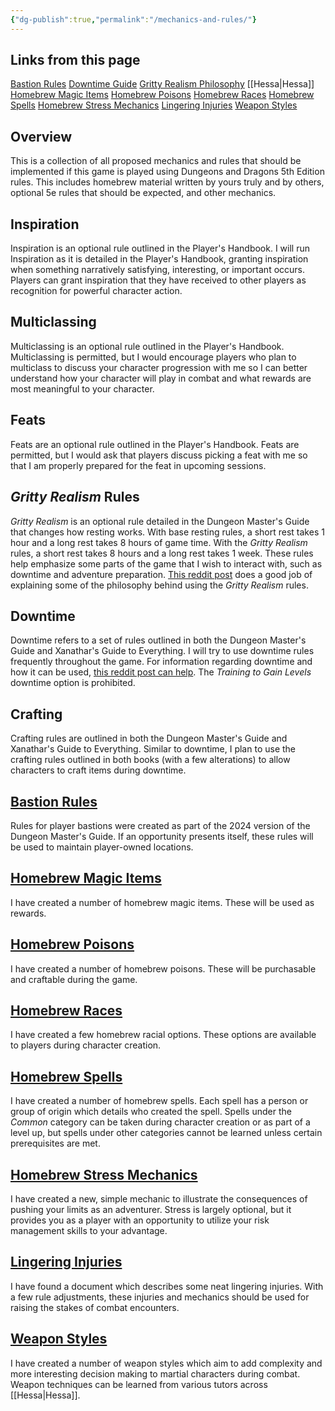 ```yaml
---
{"dg-publish":true,"permalink":"/mechanics-and-rules/"}
---
```


## Links from this page
[Bastion Rules](https://i.4pcdn.org/tg/1730335258594480.pdf)
[Downtime Guide](https://www.reddit.com/r/dndnext/comments/apblrv/nothing_to_do_a_guide_on_downtime/)
[Gritty Realism Philosophy](https://www.reddit.com/r/DMAcademy/comments/u5cdoj/5e_gritty_realism_how_it_works_and_why_you_may/)
[[Hessa\|Hessa]]
[Homebrew Magic Items](https://docs.google.com/document/d/1Gok7-6kKU1rm5ghE3pTen_l8I9DjM7bpysYhdGWnwkg/edit?usp=sharing)
[Homebrew Poisons](https://docs.google.com/document/d/1FZPBtOvEG1Sikockh1VAGZlgkI7U1oqLCwxXlgaoEt4/edit?usp=sharing)
[Homebrew Races](https://docs.google.com/document/d/1h4-oFIC70_2r6SX9buYZWVjvfBY-XtdyNSxewbJlj80/edit?usp=sharing)
[Homebrew Spells](https://docs.google.com/document/d/1llQLKlujjPa3pWAMnABHsEUr1xvFp2KLn7DwPOjtwGM/edit?usp=sharing)
[Homebrew Stress Mechanics](https://docs.google.com/document/d/11PbKSleV6bvnil4hAn6i898diZv49piOldcXqtbE3io/edit?usp=sharing)
[Lingering Injuries](https://docs.google.com/document/d/10sTtKNLwbu4wEjaFvz9t2GieTwtqVViC1LsZ48uT3iE/edit?usp=sharing)
[Weapon Styles](https://docs.google.com/document/d/1JbRAcUY4Bn7FUkXiWT4z9lqz_Xl2HaW8r4D4BG5Ofs4/edit?usp=sharing)
## Overview
This is a collection of all proposed mechanics and rules that should be implemented if this game is played using Dungeons and Dragons 5th Edition rules. This includes homebrew material written by yours truly and by others, optional 5e rules that should be expected, and other mechanics.
## Inspiration
Inspiration is an optional rule outlined in the Player's Handbook. I will run Inspiration as it is detailed in the Player's Handbook, granting inspiration when something narratively satisfying, interesting, or important occurs. Players can grant inspiration that they have received to other players as recognition for powerful character action.
## Multiclassing
Multiclassing is an optional rule outlined in the Player's Handbook. Multiclassing is permitted, but I would encourage players who plan to multiclass to discuss your character progression with me so I can better understand how your character will play in combat and what rewards are most meaningful to your character.
## Feats
Feats are an optional rule outlined in the Player's Handbook. Feats are permitted, but I would ask that players discuss picking a feat with me so that I am properly prepared for the feat in upcoming sessions.
## *Gritty Realism* Rules
*Gritty Realism* is an optional rule detailed in the Dungeon Master's Guide that changes how resting works. With base resting rules, a short rest takes 1 hour and a long rest takes 8 hours of game time. With the *Gritty Realism* rules, a short rest takes 8 hours and a long rest takes 1 week. These rules help emphasize some parts of the game that I wish to interact with, such as downtime and adventure preparation. [This reddit post](https://www.reddit.com/r/DMAcademy/comments/u5cdoj/5e_gritty_realism_how_it_works_and_why_you_may/) does a good job of explaining some of the philosophy behind using the *Gritty Realism* rules.
## Downtime
Downtime refers to a set of rules outlined in both the Dungeon Master's Guide and Xanathar's Guide to Everything. I will try to use downtime rules frequently throughout the game. For information regarding downtime and how it can be used, [this reddit post can help](https://www.reddit.com/r/dndnext/comments/apblrv/nothing_to_do_a_guide_on_downtime/). The *Training to Gain Levels* downtime option is prohibited.
## Crafting
Crafting rules are outlined in both the Dungeon Master's Guide and Xanathar's Guide to Everything. Similar to downtime, I plan to use the crafting rules outlined in both books (with a few alterations) to allow characters to craft items during downtime. 
## [Bastion Rules](https://i.4pcdn.org/tg/1730335258594480.pdf)
Rules for player bastions were created as part of the 2024 version of the Dungeon Master's Guide. If an opportunity presents itself, these rules will be used to maintain player-owned locations.
## [Homebrew Magic Items](https://docs.google.com/document/d/1Gok7-6kKU1rm5ghE3pTen_l8I9DjM7bpysYhdGWnwkg/edit?usp=sharing)
I have created a number of homebrew magic items. These will be used as rewards.
## [Homebrew Poisons](https://docs.google.com/document/d/1FZPBtOvEG1Sikockh1VAGZlgkI7U1oqLCwxXlgaoEt4/edit?usp=sharing)
I have created a number of homebrew poisons. These will be purchasable and craftable during the game.
## [Homebrew Races](https://docs.google.com/document/d/1h4-oFIC70_2r6SX9buYZWVjvfBY-XtdyNSxewbJlj80/edit?usp=sharing)
I have created a few homebrew racial options. These options are available to players during character creation.
## [Homebrew Spells](https://docs.google.com/document/d/1llQLKlujjPa3pWAMnABHsEUr1xvFp2KLn7DwPOjtwGM/edit?usp=sharing)
I have created a number of homebrew spells. Each spell has a person or group of origin which details who created the spell. Spells under the *Common* category can be taken during character creation or as part of a level up, but spells under other categories cannot be learned unless certain prerequisites are met.
## [Homebrew Stress Mechanics](https://docs.google.com/document/d/11PbKSleV6bvnil4hAn6i898diZv49piOldcXqtbE3io/edit?usp=sharing)
I have created a new, simple mechanic to illustrate the consequences of pushing your limits as an adventurer. Stress is largely optional, but it provides you as a player with an opportunity to utilize your risk management skills to your advantage.
## [Lingering Injuries](https://docs.google.com/document/d/10sTtKNLwbu4wEjaFvz9t2GieTwtqVViC1LsZ48uT3iE/edit?usp=sharing)
I have found a document which describes some neat lingering injuries. With a few rule adjustments, these injuries and mechanics should be used for raising the stakes of combat encounters.
## [Weapon Styles](https://docs.google.com/document/d/1JbRAcUY4Bn7FUkXiWT4z9lqz_Xl2HaW8r4D4BG5Ofs4/edit?usp=sharing)
I have created a number of weapon styles which aim to add complexity and more interesting decision making to martial characters during combat. Weapon techniques can be learned from various tutors across [[Hessa\|Hessa]].
